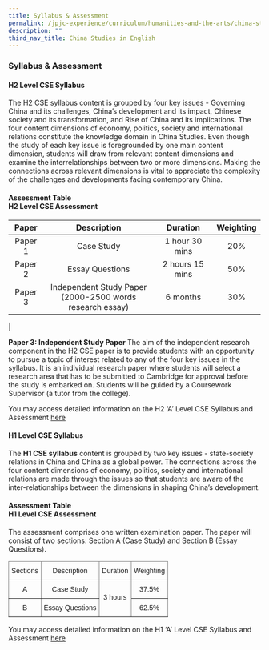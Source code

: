 ```yaml
---
title: Syllabus & Assessment
permalink: /jpjc-experience/curriculum/humanities-and-the-arts/china-studies-in-english/syllabus-assessment/
description: ""
third_nav_title: China Studies in English
---
```

### **Syllabus & Assessment**

#### **H2 Level CSE Syllabus**
The H2 CSE syllabus content is grouped by four key issues - Governing China and its challenges, China’s development and its impact, Chinese society and its transformation, and Rise of China and its implications. The four content dimensions of economy, politics, society and international relations constitute the knowledge domain in China Studies. Even though the study of each key issue is foregrounded by one main content dimension, students will draw from relevant content dimensions and examine the interrelationships between two or more dimensions. Making the connections across relevant dimensions is vital to appreciate the complexity of the challenges and developments facing contemporary China.

#### **Assessment Table**<br>**H2 Level CSE Assessment**

| Paper | Description | Duration | Weighting |
|:---:|:---:|:---:|:---:|
| Paper 1 | Case Study | 1 hour 30 mins | 20% |
| Paper 2 | Essay Questions | 2 hours 15 mins<br>  | 50% |
| Paper 3 | Independent Study Paper<br>(2000-2500 words research essay) | 6 months | 30% |
|

**Paper 3: Independent Study Paper**
The aim of the independent research component in the H2 CSE paper is to provide students with an opportunity to pursue a topic of interest related to any of the four key issues in the syllabus. It is an individual research paper where students will select a research area that has to be submitted to Cambridge for approval before the study is embarked on. Students will be guided by a Coursework Supervisor (a tutor from the college).

You may access detailed information on the H2 ‘A’ Level CSE Syllabus and Assessment [here](/files/9628_y21_sy_schoolcandidates.pdf)

#### **H1 Level CSE Syllabus**
The **H1 CSE syllabus** content is grouped by two key issues - state-society relations in China and China as a global power. The connections across the four content dimensions of economy, politics, society and international relations are made through the issues so that students are aware of the inter-relationships between the dimensions in shaping China’s development.  

#### **Assessment Table**<br>**H1 Level CSE Assessment**
The assessment comprises one written examination paper. The paper will consist of two sections: Section A (Case Study) and Section B (Essay Questions).

<style type="text/css">
.tg  {border-collapse:collapse;border-spacing:0;}
.tg td{border-color:black;border-style:solid;border-width:1px;font-family:Arial, sans-serif;font-size:14px;
  overflow:hidden;padding:10px 5px;word-break:normal;}
.tg th{border-color:black;border-style:solid;border-width:1px;font-family:Arial, sans-serif;font-size:14px;
  font-weight:normal;overflow:hidden;padding:10px 5px;word-break:normal;}
.tg .tg-c3ow{border-color:inherit;text-align:center;vertical-align:top}
</style>
<table class="tg">
<thead>
  <tr>
    <th class="tg-c3ow">Sections</th>
    <th class="tg-c3ow">Description</th>
    <th class="tg-c3ow">Duration</th>
    <th class="tg-c3ow">Weighting</th>
  </tr>
</thead>
<tbody>
  <tr>
    <td class="tg-c3ow">A</td>
    <td class="tg-c3ow">Case Study</td>
    <td class="tg-c3ow" rowspan="2"><br>3 hours<br></td>
    <td class="tg-c3ow">37.5%</td>
  </tr>
  <tr>
    <td class="tg-c3ow">B</td>
    <td class="tg-c3ow">Essay Questions</td>
    <td class="tg-c3ow">62.5%</td>
  </tr>
</tbody>
</table>

You may access detailed information on the H1 ‘A’ Level CSE Syllabus and Assessment [here](/files/8628_y21_sy.pdf)